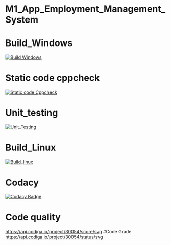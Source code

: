 # M1_App_Employment_Management_System
# Build_Windows
[![Build Windows](https://github.com/rickwith13/M1_App_Employment_Management_System/actions/workflows/build_windows.yml/badge.svg)](https://github.com/rickwith13/M1_App_Employment_Management_System/actions/workflows/build_windows.yml)
# Static code cppcheck
[![Static code Cppcheck](https://github.com/rickwith13/M1_App_Employment_Management_System/actions/workflows/cppcheck.yml/badge.svg)](https://github.com/rickwith13/M1_App_Employment_Management_System/actions/workflows/cppcheck.yml)
# Unit_testing
[![Unit_Testing](https://github.com/rickwith13/M1_App_Employment_Management_System/actions/workflows/unit_testing.yml/badge.svg)](https://github.com/rickwith13/M1_App_Employment_Management_System/actions/workflows/unit_testing.yml)
# Build_Linux
[![Build_linux](https://github.com/rickwith13/M1_App_Employment_Management_System/actions/workflows/build_linux.yml/badge.svg)](https://github.com/rickwith13/M1_App_Employment_Management_System/actions/workflows/build_linux.yml)
# Codacy
[![Codacy Badge](https://app.codacy.com/project/badge/Grade/5c1265e8daf94944b744e12482073d9f)](https://www.codacy.com/gh/rickwith13/M1_App_Employment_Management_System/dashboard?utm_source=github.com&amp;utm_medium=referral&amp;utm_content=rickwith13/M1_App_Employment_Management_System&amp;utm_campaign=Badge_Grade)
# Code quality
https://api.codiga.io/project/30054/score/svg
#Code Grade
https://api.codiga.io/project/30054/status/svg
